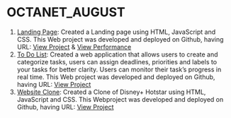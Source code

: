 # OCTANET_AUGUST
1. <ins>Landing Page</ins>: Created a Landing page using HTML, JavaScript and CSS. This Web project was developed and deployed on Github, having URL: [View Project](https://akshat2512.github.io/OCTANET/Landing%20Page) & [View Performance](https://pagespeed.web.dev/analysis/https-akshat2512-github-io-OCTANET_AUGUST-Landing%20Page-main-html/tozw9vutul?form_factor=desktop)
3. <ins>To Do List</ins>: Created a web application that allows users to create and categorize tasks, users can assign deadlines, priorities and labels to your tasks for better clarity. Users can monitor their task’s progress in real time. This Web project was developed and deployed on Github, having URL: [View Project](https://akshat2512.github.io/OCTANET/ToDoList/ToDoList.html)
4.  <ins>Website Clone</ins>: Created a Clone of Disney+ Hotstar using HTML, JavaScript and CSS. This
 Webproject was developed and deployed on Github, having URL: [View Project](https://akshat2512.github.io/OCTANET/Website%20Clone/main.html)
